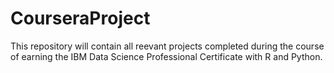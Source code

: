 # CourseraProject

This repository will contain all reevant projects completed during the course of earning the IBM Data Science Professional Certificate with R and Python.
